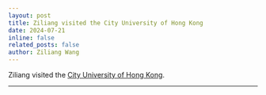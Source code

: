 ```yaml
---
layout: post
title: Ziliang visited the City University of Hong Kong
date: 2024-07-21 
inline: false
related_posts: false
author: Ziliang Wang
---
```


Ziliang visited the [City University of Hong Kong](https://www.cityu.edu.hk).


---

